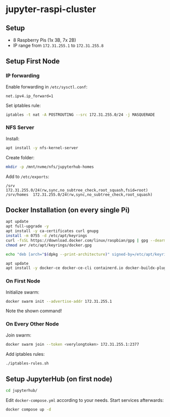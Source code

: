 # jupyter-raspi-cluster

## Setup
- 8 Raspberry Pis (1x 3B, 7x 2B)
- IP range from `172.31.255.1` to `172.31.255.8`


## Setup First Node

### IP forwarding

Enable forwarding in `/etc/sysctl.conf`:

```
net.ipv4.ip_forward=1
```

Set iptables rule:

```bash
iptables -t nat -A POSTROUTING --src 172.31.255.0/24 -j MASQUERADE
```

### NFS Server

Install:

```bash
apt install -y nfs-kernel-server
```

Create folder:

```bash
mkdir -p /mnt/nvme/nfs/jupyterhub-homes
```

Add to `/etc/exports`:

```
/srv        172.31.255.0/24(rw,sync,no_subtree_check,root_squash,fsid=root)
/srv/homes  172.31.255.0/24(rw,sync,no_subtree_check,root_squash)
```


## Docker Installation (on every single Pi)

```bash
apt update
apt full-upgrade -y
apt install -y ca-certificates curl gnupg
install -m 0755 -d /etc/apt/keyrings
curl -fsSL https://download.docker.com/linux/raspbian/gpg | gpg --dearmor -o /etc/apt/keyrings/docker.gpg
chmod a+r /etc/apt/keyrings/docker.gpg
```

```bash
echo "deb [arch="$(dpkg --print-architecture)" signed-by=/etc/apt/keyrings/docker.gpg] https://download.docker.com/linux/raspbian "$(. /etc/os-release && echo "$VERSION_CODENAME")" stable" | tee /etc/apt/sources.list.d/docker.list > /dev/null
```

```bash
apt update
apt install -y docker-ce docker-ce-cli containerd.io docker-buildx-plugin docker-compose-plugin
```

### On First Node

Initialize swarm:

```bash
docker swarm init --advertise-addr 172.31.255.1
```

Note the shown command!

### On Every Other Node

Join swarm:

```bash
docker swarm join --token <verylongtoken> 172.31.255.1:2377
```

Add iptables rules:

```bash
./iptables-rules.sh
```


## Setup JupyterHub (on first node)

```bash
cd jupyterhub/
```

Edit `docker-compose.yml` according to your needs. Start services afterwards:

```bash
docker compose up -d
```
